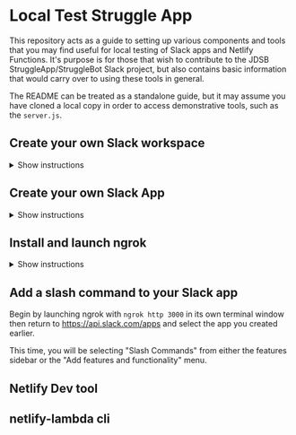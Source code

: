 # Local Test Struggle App

This repository acts as a guide to setting up various components and tools that you may find useful for local testing of Slack apps and Netlify Functions. It's purpose is for those that wish to contribute to the JDSB StruggleApp/StruggleBot Slack project, but also contains basic information that would carry over to using these tools in general.

The README can be treated as a standalone guide, but it may assume you have cloned a local copy in order to access demonstrative tools, such as the `server.js`.

## Create your own Slack workspace

<details>
  
<summary>Show instructions</summary>
  
You should already have a Slack account and be signed in at https://slack.com.

Navigate to https://slack.com/create and enter the email address that you wish to use for this workspace. You'll be asked for a confirmation number that you should receieve via email shortly.

After entering the confirmation number, you will be asked to name your team. This will be the initial name of both your Slack workspace and the URL, e.g. "My Team" and `myteam.slack.com`. The next step requests a project that your team is working on. This will be designated as a default channel in your workspace and can be whatever you like. If you enter "My StruggleApp function", `#my-struggleapp-function` channel will be created.

If you're working solo or not sure who you're going to invite yet, you can skip the step for inviting team mates.

You should now be looking at your very own workspace in the Slack browser app. If you use the Slack desktop app and wish to add the workspace there:

1. Click the + plus sign button on the far left side of the app, or choose "Sign in to another workspace" from the sidebar dropdown menu or the `Window` drop down in the menu bar.
1. No matter which method you chose, you will be directed to https://slack.com/ssb/add -- enter your workspace URL as prompted.
1. If you aren't logged into your workspace on Slack's website, you will be asked for the email address and password tied to this workspace.
1. You should then be prompted to open the workspace in the Slack desktop application.

A quick note on adding the workspace to your Slack mobile app:
You should be able to access your workspaces on your mobile app by tapping the icon that looks 4 squares ina 2x2 formation. The onscreen instructions should make it fairly obvious how to add the workspace from there.

Slack will prompt you to finish signing up:

![](../images/finishsigningup.png)

Here are some quick steps to handle that:

1. Set your name and password, and check whether or not to allow Slack to email you. Click next.
1. Change your workspace name and Slack URL to something else if you'd like. Click next.
1. Provide the email addresses of people you would like to invite, or generate an invite link. This is optional, click finish when you're done.

Your workspace is all set! Slackbot will introduce itself and you can poke around and play with whatever you like.

</details>

## Create your own Slack App

<details>

<summary>Show instructions</summary>

Navigate to https://api.slack.com. This is your first stop for familiarizing yourself with the Slack api and how to work with apps and bots. Peruse the wealth of information at your leisure, but for now, let's create an app.

### Create your app

Click "Your Apps" in the upper right corner, right next to "Documentation" and "Tutorials". Alternatively, navigate directly to https://api.slack.com/apps.

Click "Create new app" and a dialog will appear asking for a name and a workspace. Try naming your app "LocalTestStruggleApp" and selecting the workspace you created earlier. Keep in mind that while you can rename an app, it is forever tied to the workspace you choose here. Click "Create app" to continue.

You should now be looking at your app's Basic Information page. Note that while your app exists, it is not yet installed to your workspace and has no functionality. Also take note of the App Credentials section. You'll return to these later.

For now, click on "Add features and functionality" and then "Incoming Webhooks." Webhooks are one way for an outside application or request to send a message to your Slack workspace. Click the switch to activate incoming webhooks from "off" to "on" and then click "Add New Webhook to Workspace."

You will then be prompted to choose a location for the webhook to post to. Since Slack creates #general in your workspace by default, choose that from the drop down menu for the sake of simplicity and click "Install." This will generate a new webhook URL and provide you with a sample curl request. Copy and paste the curl request into your terminal and your app will send the message "Hello, World!" to your #general channel.

Before doing anything else with your new Slack app, move on to the next section where you'll install a helpful local testing tool.

<!-- TODO: Build a slash command, integrate with Netlify/connect the dots, provide deployable example function in repo, etc -->

#### Points of interest:

- API References: Explore the [Web](https://api.slack.com/web), [Events](https://api.slack.com/events-api), [Conversations](https://api.slack.com/conversations-api), and [Real Time Messaging](https://api.slack.com/rtm) APIs.

- [Block Kit Builder](https://api.slack.com/tools/block-kit-builder): Learn more about constructing Slack messages with their Block Kit and good ol' JSON.

- [Slack Developer Tools](https://devtools.builtbyslack.com/): Special shout out to SDT. Install this in your workspace and have the Slack API docs at your fingertips with the `/sdt` command.

- [Tools built by Slack](https://api.slack.com/tools): Check out tools like [Bolt](https://github.com/slackapi/bolt), the official framework for building Slack apps quickly.

</details>

## Install and launch ngrok

<details>

<summary>Show instructions</summary>

Ngrok is a useful tool for exposing your local webserver to the internet.

### Ngrok download and setup

Navigate to https://ngrok.com/ and sign up for free. Using your GitHub account eases this process along.

After being redirected to https://dashboard.ngrok.com/get-started, follow the installation and setup steps. On Mac, you could take this approach to installation:

Download the appropriate version of ngrok. From your terminal, enter this command: `unzip path/to/downloaded/nkrok.zip -d /usr/local/bin`. This uses the `-d` switch to unzip the contents of your ngrok download to the specified folder. In this case, to `/usr/local/bin`. This will allow the `ngrok` command to be used in anywhere on your system.

Read the top answer on [this stackexchange question](https://unix.stackexchange.com/questions/8656/usr-bin-vs-usr-local-bin-on-linux) for why you would want to put it here.

You could also just keep it in any folder of your choice or install it through a package manager like Homebrew.

The third step on the getting started page provides the authtoken command for you to paste in terminal, but you can retrieve your token at any time by clicking on "Auth" in the sidebar.

### Using ngrok

You should now be able to type `ngrok http 3000` to open up a tunnel to your localhost on port 3000. Ngrok will expose your local server with a randomly generated URL in the form of _randomstuff_.ngrok.io.

If you try to navigate to this URL when not running a local server, you will redirect to an error page. You can observe the bad requests from the terminal window that is running ngrok or from http://localhost:4040/inspect/http.

To actually see ngrok in action, run one of your local projects and initiate an `ngrok http [port number your run your project on]` and navigate to the URL ngrok provides. If you don't have a project handy but you've cloned this repository, This repository provides a simple Express/Node server that runs on port 3000. Run `node server.js` from this repository's directory in one terminal window, and `ngrok http 3000` in another. You should see the same result on `localhost:3000` as you do when you access the ngrok fowarding URL.

_Note: you can stop your node and ngrok servers from running with `ctrl+C`._

To really appreciate the magic that is happening here, grab your mobile device and navigate to the ngrok URL. You will see your local project running there. This demonstrates that your local server is open to anyone your share the ngrok URL with.

### Notes on localhost and ngrok URLs

With a free account, ngrok will generate a new random URL everytime you start it up. Keep in mind these aren't permanant and that any hooks or other outside references to the URL will have to be updated to the new URL if you restart ngrok.

However, the URL will persist as long as you keep ngrok running. Feel free to start and stop your local server as many times as you like. Using the earlier example, run ngrok and navigate to the URL to be redirected to the expected error page. Next, run the server.js from this repository and reload the ngrok URL to see that it is now forwarding your local project. If you stop the Node server, the ngrok URL will return the error page on reload, but the URL will persist for the next time you start up your local server.

</details>

## Add a slash command to your Slack app

Begin by launching ngrok with `ngrok http 3000` in its own terminal window then return to https://api.slack.com/apps and select the app you created earlier.

This time, you will be selecting "Slash Commands" from either the features sidebar or the "Add features and functionality" menu.

## Netlify Dev tool

## netlify-lambda cli

